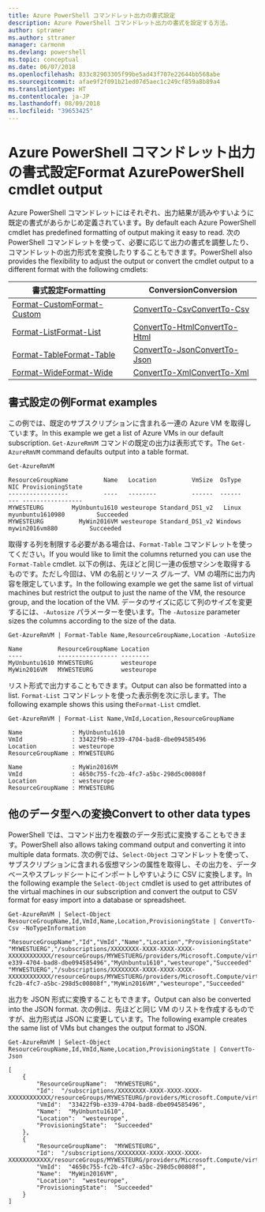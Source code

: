 ```yaml
---
title: Azure PowerShell コマンドレット出力の書式設定
description: Azure PowerShell コマンドレット出力の書式を設定する方法。
author: sptramer
ms.author: sttramer
manager: carmonm
ms.devlang: powershell
ms.topic: conceptual
ms.date: 06/07/2018
ms.openlocfilehash: 833c82903305f99be5ad43f707e22644bb568abe
ms.sourcegitcommit: afae9f2f091b21ed07d5aec1c249cf859a8b89a4
ms.translationtype: HT
ms.contentlocale: ja-JP
ms.lasthandoff: 08/09/2018
ms.locfileid: "39653425"
---
```

# <a name="format-azurepowershell-cmdlet-output"></a><span data-ttu-id="9ba9b-103">Azure PowerShell コマンドレット出力の書式設定</span><span class="sxs-lookup"><span data-stu-id="9ba9b-103">Format AzurePowerShell cmdlet output</span></span>

<span data-ttu-id="9ba9b-104">Azure PowerShell コマンドレットにはそれぞれ、出力結果が読みやすいように既定の書式があらかじめ定義されています。</span><span class="sxs-lookup"><span data-stu-id="9ba9b-104">By default each Azure PowerShell cmdlet has predefined formatting of output making it easy to read.</span></span>  <span data-ttu-id="9ba9b-105">次の PowerShell コマンドレットを使って、必要に応じて出力の書式を調整したり、コマンドレットの出力形式を変換したりすることもできます。</span><span class="sxs-lookup"><span data-stu-id="9ba9b-105">PowerShell also provides the flexibility to adjust the output or convert the cmdlet output to a different format with the following cmdlets:</span></span>

| <span data-ttu-id="9ba9b-106">書式設定</span><span class="sxs-lookup"><span data-stu-id="9ba9b-106">Formatting</span></span>      | <span data-ttu-id="9ba9b-107">Conversion</span><span class="sxs-lookup"><span data-stu-id="9ba9b-107">Conversion</span></span>       |
|-----------------|------------------|
| [<span data-ttu-id="9ba9b-108">Format-Custom</span><span class="sxs-lookup"><span data-stu-id="9ba9b-108">Format-Custom</span></span>](/powershell/module/microsoft.powershell.utility/format-custom) | [<span data-ttu-id="9ba9b-109">ConvertTo-Csv</span><span class="sxs-lookup"><span data-stu-id="9ba9b-109">ConvertTo-Csv</span></span>](/powershell/module/microsoft.powershell.utility/convertto-csv)  |
| [<span data-ttu-id="9ba9b-110">Format-List</span><span class="sxs-lookup"><span data-stu-id="9ba9b-110">Format-List</span></span>](/powershell/module/microsoft.powershell.utility/format-list)   | [<span data-ttu-id="9ba9b-111">ConvertTo-Html</span><span class="sxs-lookup"><span data-stu-id="9ba9b-111">ConvertTo-Html</span></span>](/powershell/module/microsoft.powershell.utility/convertto-html) |
| [<span data-ttu-id="9ba9b-112">Format-Table</span><span class="sxs-lookup"><span data-stu-id="9ba9b-112">Format-Table</span></span>](/powershell/module/microsoft.powershell.utility/format-table)  | [<span data-ttu-id="9ba9b-113">ConvertTo-Json</span><span class="sxs-lookup"><span data-stu-id="9ba9b-113">ConvertTo-Json</span></span>](/powershell/module/microsoft.powershell.utility/convertto-json) |
| [<span data-ttu-id="9ba9b-114">Format-Wide</span><span class="sxs-lookup"><span data-stu-id="9ba9b-114">Format-Wide</span></span>](/powershell/module/microsoft.powershell.utility/format-wide)   | [<span data-ttu-id="9ba9b-115">ConvertTo-Xml</span><span class="sxs-lookup"><span data-stu-id="9ba9b-115">ConvertTo-Xml</span></span>](/powershell/module/microsoft.powershell.utility/convertto-xml)  |

## <a name="format-examples"></a><span data-ttu-id="9ba9b-116">書式設定の例</span><span class="sxs-lookup"><span data-stu-id="9ba9b-116">Format examples</span></span>

<span data-ttu-id="9ba9b-117">この例では、既定のサブスクリプションに含まれる一連の Azure VM を取得しています。</span><span class="sxs-lookup"><span data-stu-id="9ba9b-117">In this example we get a list of Azure VMs in our default subscription.</span></span>  <span data-ttu-id="9ba9b-118">`Get-AzureRmVM` コマンドの既定の出力は表形式です。</span><span class="sxs-lookup"><span data-stu-id="9ba9b-118">The `Get-AzureRmVM` command defaults output into a table format.</span></span>

```azurepowershell-interactive
Get-AzureRmVM
```

```output
ResourceGroupName          Name   Location          VmSize  OsType              NIC ProvisioningState
-----------------          ----   --------          ------  ------              --- -----------------
MYWESTEURG        MyUnbuntu1610 westeurope Standard_DS1_v2   Linux myunbuntu1610980         Succeeded
MYWESTEURG          MyWin2016VM westeurope Standard_DS1_v2 Windows   mywin2016vm880         Succeeded
```

<span data-ttu-id="9ba9b-119">取得する列を制限する必要がある場合は、`Format-Table` コマンドレットを使ってください。</span><span class="sxs-lookup"><span data-stu-id="9ba9b-119">If you would like to limit the columns returned you can use the `Format-Table` cmdlet.</span></span> <span data-ttu-id="9ba9b-120">以下の例は、先ほどと同じ一連の仮想マシンを取得するものです。ただし今回は、VM の名前とリソース グループ、VM の場所に出力内容を限定しています。</span><span class="sxs-lookup"><span data-stu-id="9ba9b-120">In the following example we get the same list of virtual machines but restrict the output to just the name of the VM, the resource group, and the location of the VM.</span></span>  <span data-ttu-id="9ba9b-121">データのサイズに応じて列のサイズを変更するには、`-Autosize` パラメーターを使います。</span><span class="sxs-lookup"><span data-stu-id="9ba9b-121">The `-Autosize` parameter sizes the columns according to the size of the data.</span></span>

```azurepowershell-interactive
Get-AzureRmVM | Format-Table Name,ResourceGroupName,Location -AutoSize
```

```output
Name          ResourceGroupName Location
----          ----------------- --------
MyUnbuntu1610 MYWESTEURG        westeurope
MyWin2016VM   MYWESTEURG        westeurope
```

<span data-ttu-id="9ba9b-122">リスト形式で出力することもできます。</span><span class="sxs-lookup"><span data-stu-id="9ba9b-122">Output can also be formatted into a list.</span></span> <span data-ttu-id="9ba9b-123">`Format-List` コマンドレットを使った表示例を次に示します。</span><span class="sxs-lookup"><span data-stu-id="9ba9b-123">The following example shows this using the`Format-List` cmdlet.</span></span>

```azurepowershell-interactive
Get-AzureRmVM | Format-List Name,VmId,Location,ResourceGroupName
```

```output
Name              : MyUnbuntu1610
VmId              : 33422f9b-e339-4704-bad8-dbe094585496
Location          : westeurope
ResourceGroupName : MYWESTEURG

Name              : MyWin2016VM
VmId              : 4650c755-fc2b-4fc7-a5bc-298d5c00808f
Location          : westeurope
ResourceGroupName : MYWESTEURG
```

## <a name="convert-to-other-data-types"></a><span data-ttu-id="9ba9b-124">他のデータ型への変換</span><span class="sxs-lookup"><span data-stu-id="9ba9b-124">Convert to other data types</span></span>

<span data-ttu-id="9ba9b-125">PowerShell では、コマンド出力を複数のデータ形式に変換することもできます。</span><span class="sxs-lookup"><span data-stu-id="9ba9b-125">PowerShell also allows taking command output and converting it into multiple data formats.</span></span> <span data-ttu-id="9ba9b-126">次の例では、`Select-Object` コマンドレットを使って、サブスクリプションに含まれる仮想マシンの属性を取得し、その出力を、データベースやスプレッドシートにインポートしやすいように CSV に変換します。</span><span class="sxs-lookup"><span data-stu-id="9ba9b-126">In the following example the `Select-Object` cmdlet is used to get attributes of the virtual machines in our subscription and convert the output to CSV format for easy import into a database or spreadsheet.</span></span>

```azurepowershell-interactive
Get-AzureRmVM | Select-Object ResourceGroupName,Id,VmId,Name,Location,ProvisioningState | ConvertTo-Csv -NoTypeInformation
```

```output
"ResourceGroupName","Id","VmId","Name","Location","ProvisioningState"
"MYWESTUERG","/subscriptions/XXXXXXXX-XXXX-XXXX-XXXX-XXXXXXXXXXXX/resourceGroups/MYWESTUERG/providers/Microsoft.Compute/virtualMachines/MyUnbuntu1610","33422f9b-e339-4704-bad8-dbe094585496","MyUnbuntu1610","westeurope","Succeeded"
"MYWESTUERG","/subscriptions/XXXXXXXX-XXXX-XXXX-XXXX-XXXXXXXXXXXX/resourceGroups/MYWESTUERG/providers/Microsoft.Compute/virtualMachines/MyWin2016VM","4650c755-fc2b-4fc7-a5bc-298d5c00808f","MyWin2016VM","westeurope","Succeeded"
```

<span data-ttu-id="9ba9b-127">出力を JSON 形式に変換することもできます。</span><span class="sxs-lookup"><span data-stu-id="9ba9b-127">Output can also be converted into the JSON format.</span></span>  <span data-ttu-id="9ba9b-128">次の例は、先ほどと同じ VM のリストを作成するものですが、出力形式は JSON に変更しています。</span><span class="sxs-lookup"><span data-stu-id="9ba9b-128">The following example creates the same list of VMs but changes the output format to JSON.</span></span>

```azurepowershell-interactive
Get-AzureRmVM | Select-Object ResourceGroupName,Id,VmId,Name,Location,ProvisioningState | ConvertTo-Json
```

```output
[
    {
        "ResourceGroupName":  "MYWESTEURG",
        "Id":  "/subscriptions/XXXXXXXX-XXXX-XXXX-XXXX-XXXXXXXXXXXX/resourceGroups/MYWESTEURG/providers/Microsoft.Compute/virtualMachines/MyUnbuntu1610",
        "VmId":  "33422f9b-e339-4704-bad8-dbe094585496",
        "Name":  "MyUnbuntu1610",
        "Location":  "westeurope",
        "ProvisioningState":  "Succeeded"
    },
    {
        "ResourceGroupName":  "MYWESTEURG",
        "Id":  "/subscriptions/XXXXXXXX-XXXX-XXXX-XXXX-XXXXXXXXXXXX/resourceGroups/MYWESTEURG/providers/Microsoft.Compute/virtualMachines/MyWin2016VM",
        "VmId":  "4650c755-fc2b-4fc7-a5bc-298d5c00808f",
        "Name":  "MyWin2016VM",
        "Location":  "westeurope",
        "ProvisioningState":  "Succeeded"
    }
]
```
